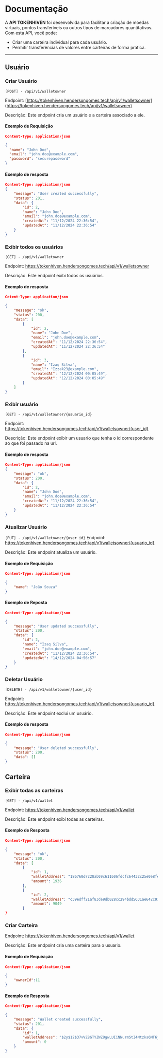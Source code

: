 # Documentação

A **API TOKENHIVEN** foi desenvolvida para facilitar a criação de moedas virtuais, pontos transferíveis ou outros tipos de marcadores quantitativos. Com esta API, você pode:

- Criar uma carteira individual para cada usuário.
- Permitir transferências de valores entre carteiras de forma prática.

---

## Usuário

### Criar Usuário

`[POST] - /api/v1/walletowner`

Endpoint: [https://tokenhiven.hendersongomes.tech/api/v1/walletsowner](https://tokenhiven.hendersongomes.tech/api/v1/walletsowner)

Descrição: Este endpoint cria um usuário e a carteira associado a ele.

#### Exemplo de Requisição

```json
Content-Type: application/json

{
  "name": "John Doe",
  "email": "john.doe@example.com",
  "password": "securepassword"
}
```
#### Exemplo de resposta
```json
Content-Type: application/json
{
    "message": "User created successfully",
    "status": 201,
    "data": {
        "id": 2,
        "name": "John Doe",
        "email": "john.doe@example.com",
        "createdAt": "11/12/2024 22:36:54",
        "updatedAt": "11/12/2024 22:36:54"
    }
}
```
### Exibir todos os usuários

`[GET] - /api/v1/walletowner`

Endpoint: https://tokenhiven.hendersongomes.tech/api/v1/walletsowner

Descrição: Este endpoint exibi todos os usuários.

#### Exemplo de resposta
```json
Cotent-Type: application/json

{
    "message": "ok",
    "status": 200,
    "data": [
        {
            "id": 2,
            "name": "John Doe",
            "email": "john.doe@example.com",
            "createdAt": "11/12/2024 22:36:54",
            "updatedAt": "11/12/2024 22:36:54"
        },
        {
            "id": 3,
            "name": "Izaq Silva",
            "email": "Izzak23@example.com",
            "createdAt": "12/12/2024 00:05:49",
            "updatedAt": "12/12/2024 00:05:49"
        }
    ]
}
```



### Exibir usuário

`[GET] - /api/v1/walletowner/{usuario_id}`

Endpoint: https://tokenhiven.hendersongomes.tech/api/v1/walletsowner/{user_id}

Descrição: Este endpoint exibir um usuario que tenha o id correspondente ao que foi passado na url.

#### Exemplo de resposta
```json 
Content-Type: application/json
{
    "message": "ok",
    "status": 200,
    "data": {
        "id": 2,
        "name": "John Doe",
        "email": "john.doe@example.com",
        "createdAt": "11/12/2024 22:36:54",
        "updatedAt": "11/12/2024 22:36:54"
    }
}
```
### Atualizar Usuário
`[PUT] - /api/v1/walletowner/{user_id}`
Endpoint: https://tokenhiven.hendersongomes.tech/api/v1/walletsowner/{usuario_id}

Descrição: Este endpoint atualiza um usuário.

#### Exemplo de Requisição

```json
Content-Type: application/json

{
    "name": "João Souza"
}
```

#### Exemplo de Reposta
```json
Content-Type: application/json

{
    "message": "User updated successfully",
    "status": 200,
    "data": {
        "id": 2,
        "name": "Izaq Silva",
        "email": "john.doe@example.com",
        "createdAt": "11/12/2024 22:36:54",
        "updatedAt": "14/12/2024 04:56:57"
    }
}
```

### Deletar Usuário

`[DELETE] - /api/v1/walletowner/{user_id}`

Endpoint: https://tokenhiven.hendersongomes.tech/api/v1/walletsowner/{usuario_id}

Descrição: Este endpoint exclui um usuário.

#### Exemplo de resposta
```json
Content-Type: application/json

{
    "message": "User deleted successfully",
    "status": 200,
    "data": []
}
```

## Carteira

### Exibir todas as carteiras 

`[GET] - /api/v1/wallet`

Endpoint: https://tokenhiven.hendersongomes.tech/api/v1/wallet

Descrição: Este endpoint exibi todas as carteiras.

#### Exemplo de Resposta
```json
Content-Type: application/json

{
    "message": "ok",
    "status": 200,
    "data": [
        {
            "id": 1,
            "walletAddress": "186760d7228ab09c611606fdcfc64432c25e0e8feccf1f1b9ee674ae87e9ab76",
            "amount": 1936
        },
        {
            "id": 2,
            "walletAddress": "c39edff21af83de9db028cc294bdd5631ae642c914c6eddca7193f54edf3d1d4",
            "amount": 9049
        }
}
```

### Criar Carteira

Endpoint: https://tokenhiven.hendersongomes.tech/api/v1/wallet

Descrição: Este endpoint cria uma carteira para o usuario.

#### Exemplo de Requisição
```json
Content-Type: application/json

{
    "ownerId":11
}
```
#### Exemplo de Resposta
```json
Content-Type: application/json

{
    "message": "Wallet created successfully",
    "status": 201,
    "data": {
        "id": 1,
        "walletAddress": "$2y$12$37vVZ8GTYZWZ9gwLUIiNNurmStI4Ntzks6MT6j2Q5iCNSKoXyvCIS",
        "amount": 0
    }
}
```
